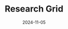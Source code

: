 ---  
layout: startup_page  
title: "Research Grid"  
id: "rgrid.tech"  
permalink: "/researchgridrgrid.tech11052024/"  
website: "https://rgrid.tech/"  
funding_round: "Seed"  
funding_amount: "$6.5M"  
investors: "Fuel Ventures, Arve Capital, Ada Ventures, Morgan Stanley Inclusive Ventures Lab, Arěya Ventures, Ascension Ventures, Plug and Play Ventures, Atomico Angels"  
about: "Research Grid automates back-office administration for clinical trials using AI, aiming to make trials faster and more successful. Their products, Inclusive and TrialEngine, manage the full clinical trial lifecycle, improving efficiency and patient engagement. This reduces costs and accelerates timelines, addressing a major bottleneck in drug development."  
markets: "Healthtech, AI, Research"  
hq: "Norwich, England, United Kingdom"  
founded_year: "2018"  
linkedin: "https://www.linkedin.com/company/rgrid"  
twitter: "https://twitter.com/researchgrid"  
instagram: ""  
facebook: "https://www.facebook.com/researchgrid"  
crunchbase: "https://www.crunchbase.com/organization/r-grid"  
pitchbook: "https://pitchbook.com/profiles/company/433576-00"  

date_display: "05-Nov-2024"  
date: "2024-11-05"

# SEO Optimization  
meta_title: "Research Grid - Seed Funding ($6.5M)"  
meta_description: "Research Grid, Research Grid automates back-office administration for clinical trials using AI, aiming to make trials faster and more successful. Their products, Inc..."  
meta_keywords: "Research Grid, Healthtech, AI, Research, Seed funding"  
canonical_url: "https://startup.projectstartups.com/researchgridrgrid.tech11052024/"  
---